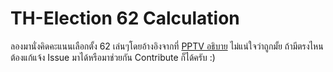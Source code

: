 # TH-Election 62 Calculation
ลองมานั่งคิดคะแนนเลือกตั้ง 62 เล่นๆโดยอ้างอิงจากที่ [PPTV อธิบาย](https://www.pptvhd36.com/news/%E0%B8%9B%E0%B8%A3%E0%B8%B0%E0%B9%80%E0%B8%94%E0%B9%87%E0%B8%99%E0%B8%A3%E0%B9%89%E0%B8%AD%E0%B8%99/91700) ไม่แน่ใจว่าถูกมั้ย ถ้ามีตรงไหนต้องแก้แจ้ง Issue มาได้หรือมาช่วยกัน Contribute ก็ได้ครับ :)